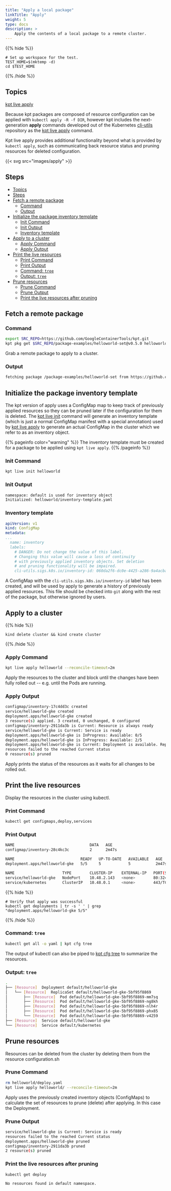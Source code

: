 ```yaml
---
title: "Apply a local package"
linkTitle: "Apply"
weight: 5
type: docs
description: >
    Apply the contents of a local package to a remote cluster.
---
```


{{% hide %}}

<!-- @makeWorkplace @verifyGuides-->
```
# Set up workspace for the test.
TEST_HOME=$(mktemp -d)
cd $TEST_HOME
```

{{% /hide %}}

## Topics

[kpt live apply]

Because kpt packages are composed of resource configuration can be applied with
`kubectl apply -R -f DIR`, however kpt includes the next-generation **apply**
commands developed out of the Kubernetes [cli-utils] repository as the
[kpt live apply] command.

Kpt live apply provides additional functionality beyond what is provided by
`kubectl apply`, such as communicating back resource status and pruning
resources for deleted configuration.

{{< svg src="images/apply" >}}

## Steps

- [Topics](#topics)
- [Steps](#steps)
- [Fetch a remote package](#fetch-a-remote-package)
  - [Command](#command)
  - [Output](#output)
- [Initialize the package inventory template](#initialize-the-package-inventory-template)
  - [Init Command](#init-command)
  - [Init Output](#init-output)
  - [Inventory template](#inventory-template)
- [Apply to a cluster](#apply-to-a-cluster)
  - [Apply Command](#apply-command)
  - [Apply Output](#apply-output)
- [Print the live resources](#print-the-live-resources)
  - [Print Command](#print-command)
  - [Print Output](#print-output)
  - [Command: `tree`](#command-tree)
  - [Output: `tree`](#output-tree)
- [Prune resources](#prune-resources)
  - [Prune Command](#prune-command)
  - [Prune Output](#prune-output)
  - [Print the live resources after pruning](#print-the-live-resources-after-pruning)

## Fetch a remote package

### Command

<!-- @fetchPackage @verifyGuides-->
```sh
export SRC_REPO=https://github.com/GoogleContainerTools/kpt.git
kpt pkg get $SRC_REPO/package-examples/helloworld-set@v0.5.0 helloworld
```

Grab a remote package to apply to a cluster.

### Output

```sh
fetching package /package-examples/helloworld-set from https://github.com/GoogleContainerTools/kpt to helloworld
```

## Initialize the package inventory template

The kpt version of apply uses a ConfigMap map to keep track of previously
applied resources so they can be pruned later if the configuration for
them is deleted. The [kpt live init] command will generate an inventory template
(which is just a normal ConfigMap manifest with a special annotation) used by
[kpt live apply] to generate an actual ConfigMap in the cluster which we refer
to as an inventory object.

{{% pageinfo color="warning" %}}
The inventory template must be created for a package to be applied using
`kpt live apply`.
{{% /pageinfo %}}

### Init Command

<!-- @liveInit @verifyGuides-->
```sh
kpt live init helloworld
```

### Init Output

```sh
namespace: default is used for inventory object
Initialized: helloworld/inventory-template.yaml
```

### Inventory template

```yaml
apiVersion: v1
kind: ConfigMap
metadata:
...
  name: inventory
  labels:
    # DANGER: Do not change the value of this label.
    # Changing this value will cause a loss of continuity
    # with previously applied inventory objects. Set deletion
    # and pruning functionality will be impaired.
    cli-utils.sigs.k8s.io/inventory-id: 060da2f6-dc0e-4425-a286-9a4acbad063d
```

A ConfigMap with the `cli-utils.sigs.k8s.io/inventory-id` label has been
created, and will be used by apply to generate a history of previously
applied resources.  This file should be checked into `git` along with the
rest of the package, but otherwise ignored by users.

## Apply to a cluster

{{% hide %}}

<!-- @createKindCluster @verifyGuides-->
```
kind delete cluster && kind create cluster
```

{{% /hide %}}

### Apply Command

<!-- @liveApply @verifyGuides-->
```sh
kpt live apply helloworld --reconcile-timeout=2m
```

Apply the resources to the cluster and block until the changes have
been fully rolled out -- e.g. until the Pods are running.

### Apply Output

```sh
configmap/inventory-17c4dd3c created
service/helloworld-gke created
deployment.apps/helloworld-gke created
3 resource(s) applied. 3 created, 0 unchanged, 0 configured
configmap/inventory-2911da3b is Current: Resource is always ready
service/helloworld-gke is Current: Service is ready
deployment.apps/helloworld-gke is InProgress: Available: 0/5
deployment.apps/helloworld-gke is InProgress: Available: 2/5
deployment.apps/helloworld-gke is Current: Deployment is available. Replicas: 5
resources failed to the reached Current status
0 resource(s) pruned
```

Apply prints the status of the resources as it waits for all changes to
be rolled out.

## Print the live resources

Display the resources in the cluster using kubectl.

### Print Command

```sh
kubectl get configmaps,deploy,services
```

### Print Output

```sh
NAME                                 DATA   AGE
configmap/inventory-28c4kc3c         2      2m47s

NAME                             READY   UP-TO-DATE   AVAILABLE   AGE
deployment.apps/helloworld-gke   5/5     5            5           2m47s

NAME                     TYPE        CLUSTER-IP    EXTERNAL-IP   PORT(S)        AGE
service/helloworld-gke   NodePort    10.48.2.143   <none>        80:32442/TCP   2m47s
service/kubernetes       ClusterIP   10.48.0.1     <none>        443/TCP        19m
```

{{% hide %}}

<!-- @ @verifyApply-->
```
# Verify that apply was successful
kubectl get deployments | tr -s ' ' | grep "deployment.apps/helloworld-gke 5/5"
```

{{% /hide %}}

### Command: `tree`

```sh
kubectl get all -o yaml | kpt cfg tree
```

The output of kubectl can also be piped to [kpt cfg tree] to summarize
the resources.

### Output: `tree`

```sh
.
├── [Resource]  Deployment default/helloworld-gke
│   └── [Resource]  ReplicaSet default/helloworld-gke-5bf95f8869
│       ├── [Resource]  Pod default/helloworld-gke-5bf95f8869-mm7sq
│       ├── [Resource]  Pod default/helloworld-gke-5bf95f8869-ng8kh
│       ├── [Resource]  Pod default/helloworld-gke-5bf95f8869-nlh4r
│       ├── [Resource]  Pod default/helloworld-gke-5bf95f8869-phx85
│       └── [Resource]  Pod default/helloworld-gke-5bf95f8869-v4259
├── [Resource]  Service default/helloworld-gke
└── [Resource]  Service default/kubernetes
```

## Prune resources

Resources can be deleted from the cluster by deleting them from the
resource configuration.sh

### Prune Command

```sh
rm helloworld/deploy.yaml
kpt live apply helloworld/ --reconcile-timeout=2m
```

Apply uses the previously created inventory objects (ConfigMaps) to calculate
the set of resources to prune (delete) after applying.  In this case the
Deployment.

### Prune Output

```sh
service/helloworld-gke is Current: Service is ready
resources failed to the reached Current status
deployment.apps/helloworld-gke pruned
configmap/inventory-2911da3b pruned
2 resource(s) pruned
```

### Print the live resources after pruning

```sh
kubectl get deploy
```

```sh
No resources found in default namespace.
```

[kpt cfg tree]: ../../../reference/cfg/tree/
[kpt live apply]: ../../../reference/live/apply/
[kpt live init]: ../../../reference/live/init/
[setters]: ../../../reference/cfg/create-setter/
[substitutions]: ../../../reference/cfg/create-subst/
[cli-utils]: https://github.com/kubernetes-sigs/cli-utils
